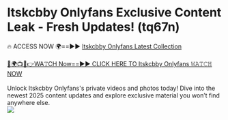 # Itskcbby Onlyfans Exclusive Content Leak - Fresh Updates! (tq67n)

🔥 ACCESS NOW 🌍==►► <a href="https://tinyurl.com/kvy9nzfs" rel="nofollow">Itskcbby Onlyfans Latest Collection</a>
<br><br>
[🔴🌍📺📱👉WA𝚃CH Now==►► CLICK HERE TO Itskcbby Onlyfans 𝚆𝙰𝚃𝙲𝙷 NOW](https://tinyurl.com/kvy9nzfs)
<br><br>
Unlock Itskcbby Onlyfans's private videos and photos today! Dive into the newest 2025 content updates and explore exclusive material you won’t find anywhere else.
<br>
<a href="https://tinyurl.com/kvy9nzfs" rel="nofollow" data-target="animated-image.originalLink"><img src="https://camo.githubusercontent.com/8a4f000d20f83aca3bf7ec5f350d767afa0574a8a352519fd8cfa583a6f93a33/68747470733a2f2f692e696d6775722e636f6d2f644a486b345a712e676966" data-canonical-src="https://i.imgur.com/dJHk4Zq.gif" style="max-width: 100%; display: inline-block;" data-target="animated-image.originalImage"></a>
<br>
